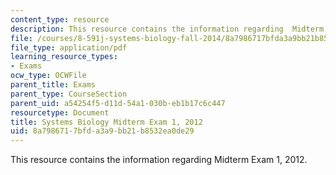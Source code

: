 ```yaml
---
content_type: resource
description: This resource contains the information regarding  Midterm Exam 1, 2012.
file: /courses/8-591j-systems-biology-fall-2014/8a7986717bfda3a9bb21b8532ea0de29_MIT8_591JF14_Exam1_2012.pdf
file_type: application/pdf
learning_resource_types:
- Exams
ocw_type: OCWFile
parent_title: Exams
parent_type: CourseSection
parent_uid: a54254f5-d11d-54a1-030b-eb1b17c6c447
resourcetype: Document
title: Systems Biology Midterm Exam 1, 2012
uid: 8a798671-7bfd-a3a9-bb21-b8532ea0de29
---
```

This resource contains the information regarding  Midterm Exam 1, 2012.

